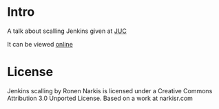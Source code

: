 # Intro

A talk about scalling Jenkins given at [JUC](http://www.cloudbees.com/jenkins-user-conference-2012-israel-abstracts.cb#RonenNarkis)

It can be viewed [online](http://narkisr.github.com/jenkins-scaling/#title)

# License

Jenkins scalling by Ronen Narkis is licensed under a Creative Commons Attribution 3.0 Unported License. Based on a work at narkisr.com

